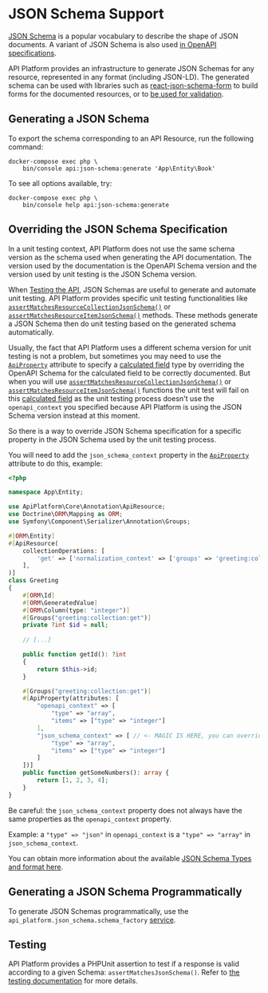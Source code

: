 # JSON Schema Support

[JSON Schema](https://json-schema.org/) is a popular vocabulary to describe the shape of JSON documents. A variant of JSON Schema is also used [in OpenAPI specifications](swagger.md).

API Platform provides an infrastructure to generate JSON Schemas for any resource, represented in any format (including JSON-LD).
The generated schema can be used with libraries such as [react-json-schema-form](https://github.com/rjsf-team/react-jsonschema-form) to build forms for the documented resources, or to [be used for validation](https://json-schema.org/implementations.html#validators).

## Generating a JSON Schema

To export the schema corresponding to an API Resource, run the following command:

```console
docker-compose exec php \
    bin/console api:json-schema:generate 'App\Entity\Book'
```

To see all options available, try:

```console
docker-compose exec php \
    bin/console help api:json-schema:generate
```

## Overriding the JSON Schema Specification

In a unit testing context, API Platform does not use the same schema version as the schema used when generating the API documentation. The version used by the documentation is the OpenAPI Schema version and the version used by unit testing is the JSON Schema version.

When [Testing the API](testing.md), JSON Schemas are useful to generate and automate unit testing. API Platform provides specific unit testing functionalities like [`assertMatchesResourceCollectionJsonSchema()`](testing.md#writing-functional-tests) or [`assertMatchesResourceItemJsonSchema()`](testing.md#writing-functional-tests) methods. These methods generate a JSON Schema then do unit testing based on the generated schema automatically.

Usually, the fact that API Platform uses a different schema version for unit testing is not a problem, but sometimes you may need to use the [`ApiProperty`](openapi.md#using-the-openapi-and-swagger-contexts) attribute to specify a [calculated field](serialization.md#calculated-field) type by overriding the OpenAPI Schema for the calculated field to be correctly documented.
But when you will use [`assertMatchesResourceCollectionJsonSchema()`](testing.md#writing-functional-tests) or [`assertMatchesResourceItemJsonSchema()`](testing.md#writing-functional-tests) functions the unit test will fail on this [calculated field](serialization.md#calculated-field) as the unit testing process doesn't use the `openapi_context` you specified because API Platform is using the JSON Schema version instead at this moment.

So there is a way to override JSON Schema specification for a specific property in the JSON Schema used by the unit testing process.

You will need to add the `json_schema_context` property in the [`ApiProperty`](openapi.md#using-the-openapi-and-swagger-contexts) attribute to do this, example:

```php
<?php

namespace App\Entity;

use ApiPlatform\Core\Annotation\ApiResource;
use Doctrine\ORM\Mapping as ORM;
use Symfony\Component\Serializer\Annotation\Groups;

#[ORM\Entity]
#[ApiResource(
    collectionOperations: [
        'get' => ['normalization_context' => ['groups' => 'greeting:collection:get']],
    ],
)]
class Greeting
{
    #[ORM\Id]
    #[ORM\GeneratedValue]
    #[ORM\Column(type: "integer")]
    #[Groups("greeting:collection:get")]
    private ?int $id = null;
    
    // [...]

    public function getId(): ?int
    {
        return $this->id;
    }

    #[Groups("greeting:collection:get")]
    #[ApiProperty(attributes: [
        "openapi_context" => [
            "type" => "array",
            "items" => ["type" => "integer"]
        ],
        "json_schema_context" => [ // <- MAGIC IS HERE, you can override the json_schema_context here.
            "type" => "array",
            "items" => ["type" => "integer"]
        ]
    ])]
    public function getSomeNumbers(): array {
        return [1, 2, 3, 4];
    }
}
```

Be careful: the `json_schema_context` property does not always have the same properties as the `openapi_context` property.

Example: a `"type" => "json"` in `openapi_context` is a `"type" => "array"` in `json_schema_context`.

You can obtain more information about the available [JSON Schema Types and format here](http://json-schema.org/understanding-json-schema/reference/type.html).

## Generating a JSON Schema Programmatically

To generate JSON Schemas programmatically, use the `api_platform.json_schema.schema_factory` [service](https://symfony.com/doc/current/service_container.html#fetching-and-using-services).

## Testing

API Platform provides a PHPUnit assertion to test if a response is valid according to a given Schema: `assertMatchesJsonSchema()`.
Refer to [the testing documentation](testing.md) for more details.
